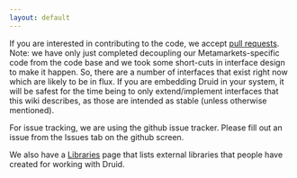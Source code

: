 ```yaml
---
layout: default
---
```

If you are interested in contributing to the code, we accept [pull requests](https://help.github.com/articles/using-pull-requests). Note: we have only just completed decoupling our Metamarkets-specific code from the code base and we took some short-cuts in interface design to make it happen. So, there are a number of interfaces that exist right now which are likely to be in flux. If you are embedding Druid in your system, it will be safest for the time being to only extend/implement interfaces that this wiki describes, as those are intended as stable (unless otherwise mentioned).

For issue tracking, we are using the github issue tracker. Please fill out an issue from the Issues tab on the github screen.

We also have a [Libraries](Libraries.html) page that lists external libraries that people have created for working with Druid.
